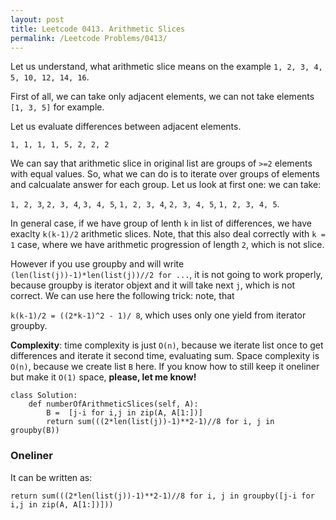 ```yaml
---
layout: post
title: Leetcode 0413. Arithmetic Slices
permalink: /Leetcode Problems/0413/
---
```


Let us understand, what arithmetic slice means on the example 
`1, 2, 3, 4, 5, 10, 12, 14, 16`.

First of all, we can take only adjacent elements, we can not take elements `[1, 3, 5]` for example.

Let us evaluate differences between adjacent elements.

`1, 1, 1, 1, 5, 2, 2, 2`

We can say that arithmetic slice in original list are groups of `>=2` elements with equal values. So, what we can do is to iterate over groups of elements and calcualate answer for each group. Let us look at first one: we can take:

`1, 2, 3`, `2, 3, 4`, `3, 4, 5`, `1, 2, 3, 4`, `2, 3, 4, 5`, `1, 2, 3, 4, 5`.

In general case, if we have group of lenth `k` in list of differences, we have exaclty `k(k-1)/2` arithmetic slices. Note, that this also deal correctly with `k = 1` case, where we have arithmetic progression of length `2`, which is not slice.

However if you use groupby and will write `(len(list(j))-1)*len(list(j))//2 for ...`, it is not going to work properly, because groupby is iterator objext and it will take next `j`, which is not correct. We can use here the following trick: note, that

`k(k-1)/2 = ((2*k-1)^2 - 1)/ 8`, which uses only one yield from iterator groupby.

**Complexity**: time complexity is just `O(n)`, because we iterate list once to get differences and iterate it second time, evaluating sum. Space complexity is `O(n)`, because we create list `B` here. If you know how to still keep it oneliner but make it `O(1)` space, **please, let me know!**

```
class Solution:
    def numberOfArithmeticSlices(self, A):
        B =  [j-i for i,j in zip(A, A[1:])]
        return sum(((2*len(list(j))-1)**2-1)//8 for i, j in groupby(B))
```

### Oneliner

It can be written as:

```
return sum(((2*len(list(j))-1)**2-1)//8 for i, j in groupby([j-i for i,j in zip(A, A[1:])]))
```
